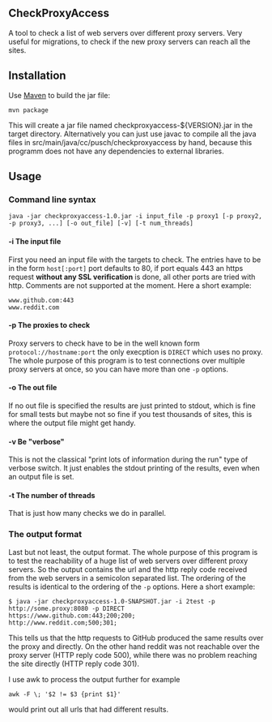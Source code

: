 ## CheckProxyAccess

A tool to check a list of web servers over different proxy servers. Very useful for migrations, to check if the new
proxy servers can reach all the sites.

## Installation

Use [Maven](https://maven.apache.org) to build the jar file:
```
mvn package
```
This will create a jar file named checkproxyaccess-${VERSION}.jar in the target directory. Alternatively you can just
use javac to compile all the java files in src/main/java/cc/pusch/checkproxyaccess by hand, because this programm does
not have any dependencies to external libraries.

## Usage

### Command line syntax
```
java -jar checkproxyaccess-1.0.jar -i input_file -p proxy1 [-p proxy2, -p proxy3, ...] [-o out_file] [-v] [-t num_threads]
```

#### -i The input file
First you need an input file with the targets to check. The entries have to be in the form `host[:port]` port defaults
to 80, if port equals 443 an https request **without any SSL verification** is done, all other ports are tried with
http. Comments are not supported at the moment. Here a short example:
```
www.github.com:443
www.reddit.com
```

#### -p The proxies to check
Proxy servers to check have to be in the well known form `protocol://hostname:port` the only execption is `DIRECT` which
uses no proxy. The whole purpose of this program is to test connections over multiple proxy servers at once, so you can
have more than one `-p` options.

#### -o The out file
If no out file is specified the results are just printed to stdout, which is fine for small tests but maybe not so fine
if you test thousands of sites, this is where the output file might get handy.

#### -v Be "verbose"
This is not the classical "print lots of information during the run" type of verbose switch. It just enables the stdout
printing of the results, even when an output file is set.

#### -t The number of threads
That is just how many checks we do in parallel.

### The output format
Last but not least, the output format. The whole purpose of this program is to test the reachability of a huge list of
web servers over different proxy servers. So the output contains the url and the http reply code received from the web
servers in a semicolon separated list. The ordering of the results is identical to the ordering of the `-p` options.
Here a short example:
```
$ java -jar checkproxyaccess-1.0-SNAPSHOT.jar -i 2test -p http://some.proxy:8080 -p DIRECT
https://www.github.com:443;200;200;
http://www.reddit.com;500;301;
```
This tells us that the http requests to GitHub produced the same results over the proxy and directly. On the other hand
reddit was not reachable over the proxy server (HTTP reply code 500), while there was no problem reaching the site
directly (HTTP reply code 301).

I use awk to process the output further for example
```
awk -F \; '$2 != $3 {print $1}'
```
would print out all urls that had different results.

